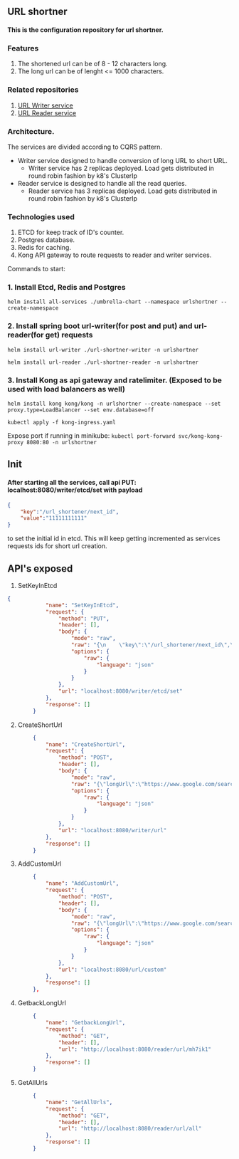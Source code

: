 ## URL shortner
#### This is the configuration repository for url shortner.

### Features
1. The shortened url can be of 8 - 12 characters long.
2. The long url can be of lenght <= 1000 characters.

### Related repositories
1. [URL Writer service](https://github.com/pravgcet/url-shortner-writer)
2. [URL Reader service](https://github.com/pravgcet/url-shortner-reader)

### Architecture.
The services are divided according to CQRS pattern.
- Writer service designed to handle conversion of long URL to short URL.
  - Writer service has 2 replicas deployed. Load gets distributed in round robin fashion by k8's ClusterIp
- Reader service is designed to handle all the read queries.
  - Reader service has 3 replicas deployed. Load gets distributed in round robin fashion by k8's ClusterIp

### Technologies used
1. ETCD for keep track of ID's counter.
2. Postgres database.
3. Redis for caching.
4. Kong API gateway to route requests to reader and writer services.

Commands to start:

### 1. Install Etcd, Redis and Postgres
`helm install all-services ./umbrella-chart --namespace urlshortner --create-namespace`

### 2. Install spring boot url-writer(for post and put) and url-reader(for get) requests
`helm install url-writer ./url-shortner-writer -n urlshortner`

`helm install url-reader ./url-shortner-reader -n urlshortner`

### 3. Install Kong as api gateway and ratelimiter. (Exposed to be used with load balancers as well)
`helm install kong kong/kong -n urlshortner --create-namespace --set proxy.type=LoadBalancer --set env.database=off`

`kubectl apply -f kong-ingress.yaml`

Expose port if running in minikube: `kubectl port-forward svc/kong-kong-proxy 8080:80 -n urlshortner`

## Init
#### After starting all the services, call api PUT: localhost:8080/writer/etcd/set with payload 
``` json
{
    "key":"/url_shortener/next_id",
    "value":"11111111111"
}
```
to set the initial id in etcd. This will keep getting incremented as services requests ids for short url creation.


## API's exposed
1. SetKeyInEtcd
```json
{
			"name": "SetKeyInEtcd",
			"request": {
				"method": "PUT",
				"header": [],
				"body": {
					"mode": "raw",
					"raw": "{\n    \"key\":\"/url_shortener/next_id\",\n    \"value\":\"11111111111\"\n}",
					"options": {
						"raw": {
							"language": "json"
						}
					}
				},
				"url": "localhost:8080/writer/etcd/set"
			},
			"response": []
		}
```
2. CreateShortUrl
```json
		{
			"name": "CreateShortUrl",
			"request": {
				"method": "POST",
				"header": [],
				"body": {
					"mode": "raw",
					"raw": "{\"longUrl\":\"https://www.google.com/search?q=random+facts&oq=random+facts&gs_lcrp=EgZjaHJvbWUyDAgAEEUYORixAxiABDIHCAEQABiABDIHCAIQABiABDIHCAMQABiABDIHCAQQABiABDIHCAUQABiABDIHCAYQABiABDIHCAcQABiABDIHCAgQABiABDIHCAkQABiABNIBCDI3ODRqMGo3qAIAsAIA&sourceid=chrome&ie=UTF-8\"}",
					"options": {
						"raw": {
							"language": "json"
						}
					}
				},
				"url": "localhost:8080/writer/url"
			},
			"response": []
		}
```
3. AddCustomUrl
```json
		{
			"name": "AddCustomUrl",
			"request": {
				"method": "POST",
				"header": [],
				"body": {
					"mode": "raw",
					"raw": "{\"longUrl\":\"https://www.google.com/search?q=random+facts&oq=random+facts&gs_lcrp=EgZjaHJvbWUyDAgAEEUYORixAxiABDIHCAEQABiABDIHCAIQABiABDIHCAMQABiABDIHCAQQABiABDIHCAUQABiABDIHCAYQABiABDIHCAcQABiABDIHCAgQABiABDIHCAkQABiABNIBCDI3ODRqMGo3qAIAsAIA&sourceid=chrome&ie=UTF-8\"}",
					"options": {
						"raw": {
							"language": "json"
						}
					}
				},
				"url": "localhost:8080/url/custom"
			},
			"response": []
		},
```

4. GetbackLongUrl
```json
		{
			"name": "GetbackLongUrl",
			"request": {
				"method": "GET",
				"header": [],
				"url": "http://localhost:8080/reader/url/mh7ik1"
			},
			"response": []
		}
```
5. GetAllUrls
```json
		{
			"name": "GetAllUrls",
			"request": {
				"method": "GET",
				"header": [],
				"url": "http://localhost:8080/reader/url/all"
			},
			"response": []
		}
```
